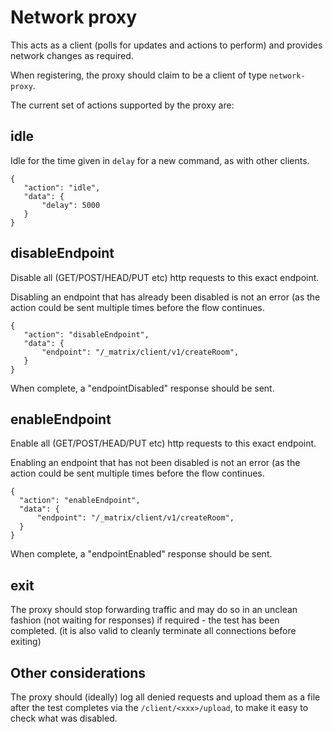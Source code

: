 # Network proxy

This acts as a client (polls for updates and actions to perform)
and provides network changes as required.

When registering, the proxy should claim to be a client of type `network-proxy`. 

The current set of actions supported by the proxy are:

## idle

Idle for the time given in `delay` for a new command, as with other clients.

```
{ 
   "action": "idle",
   "data": {
       "delay": 5000
   }
}
```
## disableEndpoint 

Disable all (GET/POST/HEAD/PUT etc) http requests to this exact endpoint.

Disabling an endpoint that has already been disabled is not an error (as the action could be sent multiple times before the flow continues.

```
{
   "action": "disableEndpoint",
   "data": {
       "endpoint": "/_matrix/client/v1/createRoom",
   }
}
```

When complete, a "endpointDisabled" response should be sent.

## enableEndpoint

Enable all (GET/POST/HEAD/PUT etc) http requests to this exact endpoint.

Enabling an endpoint that has not been disabled is not an error (as the action could be sent multiple times before the flow continues.

```
{ 
  "action": "enableEndpoint",
  "data": {
      "endpoint": "/_matrix/client/v1/createRoom",
  } 
}
```

When complete, a "endpointEnabled" response should be sent.

## exit

The proxy should stop forwarding traffic and may do so in an unclean fashion (not waiting for responses) if required - the test has been completed. (it is also valid to cleanly terminate all connections before exiting)

## Other considerations

The proxy should (ideally) log all denied requests and upload them as a file after the test completes via the `/client/<xxx>/upload`, to make it easy to check what was disabled.
